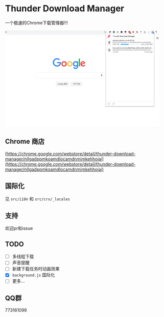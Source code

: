 # Thunder Download Manager

一个极速的Chrome下载管理器!!!

![preview.png](preview.png)

## Chrome 商店
[https://chrome.google.com/webstore/detail/thunder-download-manager/nllgadppmkoamdlocamdnmimkehhojai](https://chrome.google.com/webstore/detail/thunder-download-manager/nllgadppmkoamdlocamdnmimkehhojai)

## 国际化

见 `src/i18n` 和 `src/crx/_locales`

## 支持

欢迎pr和issue

## TODO

- [ ] 多线程下载
- [ ] 声音提醒
- [ ] 新建下载任务时动画效果
- [x] `background.js` 国际化
- [ ] 更多...

## QQ群

773161099